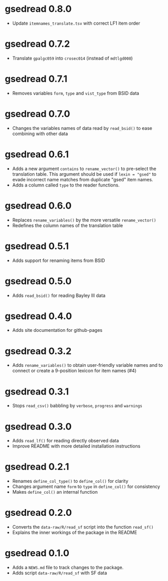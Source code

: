 # gsedread 0.8.0

* Update `itemnames_translate.tsv` with correct LF1 item order

# gsedread 0.7.2 

* Translate `gpalgc059` into `crosec014` (instead of `mdtlgd008`)

# gsedread 0.7.1

* Removes variables `form`, `type` and `vist_type` from BSID data

# gsedread 0.7.0

* Changes the variables names of data read by `read_bsid()` to ease combining with other data

# gsedread 0.6.1

* Adds a new argument `contains` to `rename_vector()` to pre-select the translation table. This argument should be used if `lexin = "gsed"` to evade incorrect name matches from duplicate "gsed" item names.
* Adds a column called `type` to the reader functions.

# gsedread 0.6.0

* Replaces `rename_variables()` by the more versatile `rename_vector()`
* Redefines the column names of the translation table

# gsedread 0.5.1

* Adds support for renaming items from BSID

# gsedread 0.5.0

* Adds `read_bsid()` for reading Bayley III data

# gsedread 0.4.0

* Adds site documentation for github-pages

# gsedread 0.3.2

* Adds `rename_variables()` to obtain user-friendly variable names and to connect or create a 9-position lexicon for item names (#4)

# gsedread 0.3.1

* Stops `read_csv()` babbling by `verbose`, `progress` and `warnings`

# gsedread 0.3.0

* Adds `read_lf()` for reading directly observed data
* Improve README with more detailed installation instructions

# gsedread 0.2.1

* Renames `define_col_type()`  to `define_col()` for clarity
* Changes argument name `form` to `type` in `define_col()` for consistency
* Makes `define_col()` an internal function

# gsedread 0.2.0

* Converts the `data-raw/R/read_sf` script into the function `read_sf()`
* Explains the inner workings of the package in the README

# gsedread 0.1.0

* Adds a `NEWS.md` file to track changes to the package.
* Adds script `data-raw/R/read_sf` with SF data
